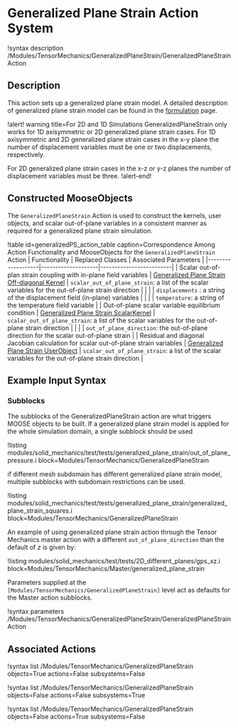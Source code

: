 # Generalized Plane Strain Action System

!syntax description /Modules/TensorMechanics/GeneralizedPlaneStrain/GeneralizedPlaneStrainAction

## Description

This action sets up a generalized plane strain model. A detailed description of generalized plane strain model can be found in the [formulation](solid_mechanics/generalized_plane_strain.md) page.

!alert! warning title=For 2D and 1D Simulations
GeneralizedPlaneStrain only works for 1D axisymmetric or 2D generalized plane strain cases. For 1D axisymmetric and 2D generalized plane strain cases in the x-y plane the number of displacement variables must be one or two displacements, respectively.

For 2D generalized plane strain cases in the x-z or y-z planes the number of displacement variables must be three.
!alert-end!

## Constructed MooseObjects

The `GeneralizedPlaneStrain` Action is used to construct the kernels, user objects, and scalar out-of-plane variables in a consistent manner as required for a generalized plane strain simulation.

!table id=generalizedPS_action_table caption=Correspondence Among Action Functionality and MooseObjects for the `GeneralizedPlaneStrain` Action
| Functionality     | Replaced Classes   | Associated Parameters   |
|-------------------|--------------------|-------------------------|
| Scalar out-of-plan strain coupling with in-plane field variables | [Generalized Plane Strain Off-diagonal Kernel](/GeneralizedPlaneStrainOffDiag.md) | `scalar_out_of_plane_strain`: a list of the scalar variables for the out-of-plane strain direction |
| | | `displacements` : a string of the displacement field (in-plane) variables |
| | | `temperature`: a string of the temperature field variable |
| Out-of-plane scalar variable equilibrium condition | [Generalized Plane Strain ScalarKernel](/GeneralizedPlaneStrain.md) | `scalar_out_of_plane_strain`: a list of the scalar variables for the out-of-plane strain direction |
| | | `out_of_plane_direction`: the out-of-plane direction for the scalar out-of-plane strain |
| Residual and diagonal Jacobian calculation for scalar out-of-plane strain variables | [Generalized Plane Strain UserObject](/GeneralizedPlaneStrainUserObject.md) | `scalar_out_of_plane_strain`: a list of the scalar variables for the out-of-plane strain direction |

## Example Input Syntax

### Subblocks

The subblocks of the GeneralizedPlaneStrain action are what triggers MOOSE objects to be built.
If a generalized plane strain model is applied for the whole simulation domain, a single subblock should be used

!listing modules/solid_mechanics/test/tests/generalized_plane_strain/out_of_plane_pressure.i block=Modules/TensorMechanics/GeneralizedPlaneStrain

if different mesh subdomain has different generalized plane strain model, multiple subblocks with subdomain restrictions can be used.

!listing modules/solid_mechanics/test/tests/generalized_plane_strain/generalized_plane_strain_squares.i block=Modules/TensorMechanics/GeneralizedPlaneStrain

An example of using generalized plane strain action through the Tensor Mechanics master action with a different `out_of_plane_direction` than the default of $z$  is given by:

!listing modules/solid_mechanics/test/tests/2D_different_planes/gps_xz.i block=Modules/TensorMechanics/Master/generalized_plane_strain

Parameters supplied at the `[Modules/TensorMechanics/GeneralizedPlaneStrain]` level act as
defaults for the Master action subblocks.

!syntax parameters /Modules/TensorMechanics/GeneralizedPlaneStrain/GeneralizedPlaneStrainAction


## Associated Actions

!syntax list /Modules/TensorMechanics/GeneralizedPlaneStrain objects=True actions=False subsystems=False

!syntax list /Modules/TensorMechanics/GeneralizedPlaneStrain objects=False actions=False subsystems=True

!syntax list /Modules/TensorMechanics/GeneralizedPlaneStrain objects=False actions=True subsystems=False

